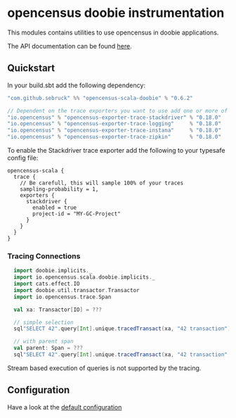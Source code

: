 # opencensus doobie instrumentation
This modules contains utilities to use opencensus in doobie applications.

The API documentation can be found [here](https://census-ecosystem.github.io/opencensus-scala/api/).

## Quickstart
In your build.sbt add the following dependency:

```scala
"com.github.sebruck" %% "opencensus-scala-doobie" % "0.6.2" 

// Dependent on the trace exporters you want to use add one or more of the following
"io.opencensus" % "opencensus-exporter-trace-stackdriver" % "0.18.0"
"io.opencensus" % "opencensus-exporter-trace-logging"     % "0.18.0"
"io.opencensus" % "opencensus-exporter-trace-instana"     % "0.18.0"
"io.opencensus" % "opencensus-exporter-trace-zipkin"      % "0.18.0"
```

To enable the Stackdriver trace exporter add the following to your typesafe config file:
```
opencensus-scala {
  trace {
    // Be carefull, this will sample 100% of your traces
    sampling-probability = 1,
    exporters {
      stackdriver {
        enabled = true 
        project-id = "MY-GC-Project"
      }
    }
  }
}
```

### Tracing Connections

```scala
  import doobie.implicits._
  import io.opencensus.scala.doobie.implicits._
  import cats.effect.IO
  import doobie.util.transactor.Transactor
  import io.opencensus.trace.Span

  val xa: Transactor[IO] = ???

  // simple selection
  sql"SELECT 42".query[Int].unique.tracedTransact(xa, "42 transaction")

  // with parent span
  val parent: Span = ???
  sql"SELECT 42".query[Int].unique.tracedTransact(xa, "42 transaction", parent)
```

Stream based execution of queries is not supported by the tracing.

## Configuration
Have a look at the [default configuration](src/main/resources/reference.conf)
